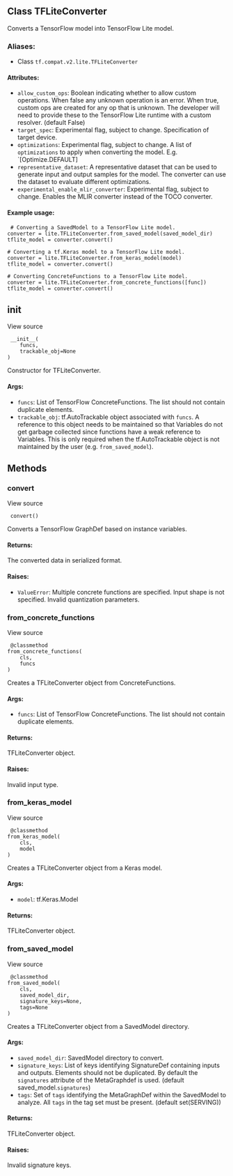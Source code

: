 ## Class TFLiteConverter
Converts a TensorFlow model into TensorFlow Lite model.
### Aliases:
- Class `tf.compat.v2.lite.TFLiteConverter`
#### Attributes:
- `allow_custom_ops`: Boolean indicating whether to allow custom operations. When false any unknown operation is an error. When true, custom ops are created for any op that is unknown. The developer will need to provide these to the TensorFlow Lite runtime with a custom resolver. (default False)
- `target_spec`: Experimental flag, subject to change. Specification of target device.
- `optimizations`: Experimental flag, subject to change. A list of `optimizations` to apply when converting the model. E.g. `[Optimize.DEFAULT]
- `representative_dataset`: A representative dataset that can be used to generate input and output samples for the model. The converter can use the dataset to evaluate different optimizations.
- `experimental_enable_mlir_converter`: Experimental flag, subject to change. Enables the MLIR converter instead of the TOCO converter.
#### Example usage:

```
 # Converting a SavedModel to a TensorFlow Lite model.
converter = lite.TFLiteConverter.from_saved_model(saved_model_dir)
tflite_model = converter.convert()

# Converting a tf.Keras model to a TensorFlow Lite model.
converter = lite.TFLiteConverter.from_keras_model(model)
tflite_model = converter.convert()

# Converting ConcreteFunctions to a TensorFlow Lite model.
converter = lite.TFLiteConverter.from_concrete_functions([func])
tflite_model = converter.convert()
```
## __init__
View source

```
 __init__(
    funcs,
    trackable_obj=None
)
```
Constructor for TFLiteConverter.
#### Args:
- `funcs`: List of TensorFlow ConcreteFunctions. The list should not contain duplicate elements.
- `trackable_obj`: tf.AutoTrackable object associated with `funcs`. A reference to this object needs to be maintained so that Variables do not get garbage collected since functions have a weak reference to Variables. This is only required when the tf.AutoTrackable object is not maintained by the user (e.g. `from_saved_model`).
## Methods
### convert
View source

```
 convert()
```
Converts a TensorFlow GraphDef based on instance variables.
#### Returns:
The converted data in serialized format.
#### Raises:
- `ValueError`: Multiple concrete functions are specified. Input shape is not specified. Invalid quantization parameters.
### from_concrete_functions
View source

```
 @classmethod
from_concrete_functions(
    cls,
    funcs
)
```
Creates a TFLiteConverter object from ConcreteFunctions.
#### Args:
- `funcs`: List of TensorFlow ConcreteFunctions. The list should not contain duplicate elements.
#### Returns:
TFLiteConverter object.
#### Raises:
Invalid input type.
### from_keras_model
View source

```
 @classmethod
from_keras_model(
    cls,
    model
)
```
Creates a TFLiteConverter object from a Keras model.
#### Args:
- `model`: tf.Keras.Model
#### Returns:
TFLiteConverter object.
### from_saved_model
View source

```
 @classmethod
from_saved_model(
    cls,
    saved_model_dir,
    signature_keys=None,
    tags=None
)
```
Creates a TFLiteConverter object from a SavedModel directory.
#### Args:
- `saved_model_dir`: SavedModel directory to convert.
- `signature_keys`: List of keys identifying SignatureDef containing inputs and outputs. Elements should not be duplicated. By default the `signatures` attribute of the MetaGraphdef is used. (default saved_model.`signatures`)
- `tags`: Set of `tags` identifying the MetaGraphDef within the SavedModel to analyze. All `tags` in the tag set must be present. (default set(SERVING))
#### Returns:
TFLiteConverter object.
#### Raises:
Invalid signature keys.
